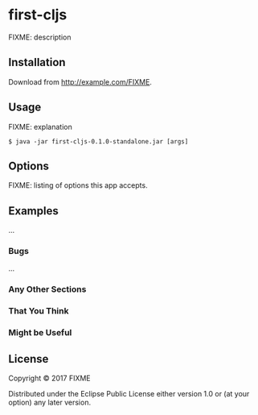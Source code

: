 # first-cljs

FIXME: description

## Installation

Download from http://example.com/FIXME.

## Usage

FIXME: explanation

    $ java -jar first-cljs-0.1.0-standalone.jar [args]

## Options

FIXME: listing of options this app accepts.

## Examples

...

### Bugs

...

### Any Other Sections
### That You Think
### Might be Useful

## License

Copyright © 2017 FIXME

Distributed under the Eclipse Public License either version 1.0 or (at
your option) any later version.
